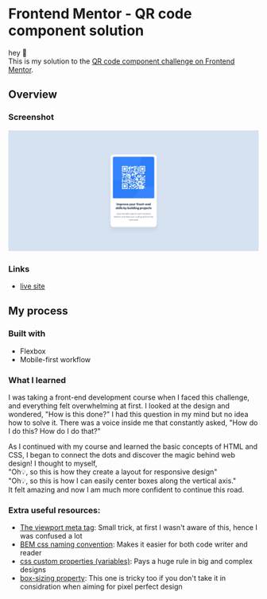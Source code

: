 # Frontend Mentor - QR code component solution

hey 👋  
This is my solution to the [QR code component challenge on Frontend Mentor](https://www.frontendmentor.io/challenges/qr-code-component-iux_sIO_H).

## Overview

### Screenshot

![QR Code component screenshot](./screenshot/Screenshot_23-5-2025_131324_.jpeg)


### Links

- [live site](https://noonpanirsabzi.github.io/QRCode/)

## My process

### Built with

- Flexbox
- Mobile-first workflow

### What I learned

I was taking a front-end development course when I faced this challenge, and everything felt overwhelming at first. I looked at the design and wondered, "How is this done?" I had this question in my mind but no idea how to solve it. There was a voice inside me that constantly asked, "How do I do this? How do I do that?"

As I continued with my course and learned the basic concepts of HTML and CSS, I began to connect the dots and discover the magic behind web design! I thought to myself,   
"Oh💡, so this is how they create a layout for responsive design"    
"Oh💡, so this is how I can easily center boxes along the vertical axis."   
It felt amazing and now I am much more confident to continue this road. 

### Extra useful resources:

- [The viewport meta tag](https://developer.mozilla.org/en-US/docs/Learn_web_development/Core/CSS_layout/Responsive_Design#the_viewport_meta_tag): Small trick, at first I wasn't aware of this, hence I was confused a lot
- [BEM css naming convention](https://www.freecodecamp.org/news/css-naming-conventions-that-will-save-you-hours-of-debugging-35cea737d849/): Makes it easier for both code writer and reader
- [css custom properties (variables)](https://developer.mozilla.org/en-US/docs/Web/CSS/CSS_cascading_variables/Using_CSS_custom_properties): Pays a huge rule in big and complex designs
- [box-sizing property](https://developer.mozilla.org/en-US/docs/Web/CSS/box-sizing): This one is tricky too if you don't take it in considration when aiming for pixel perfect design





